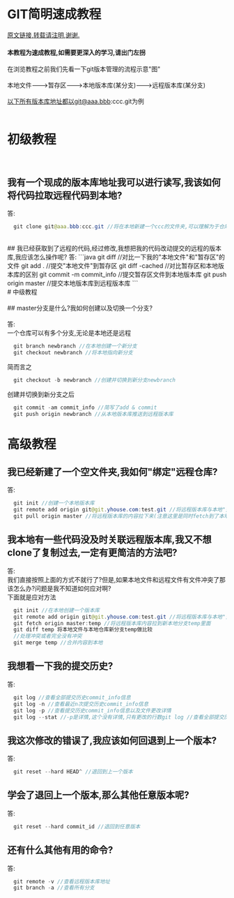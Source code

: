 # GIT简明速成教程
<a href='https://github.com/suntengfeisun/learn_git'>原文链接,转载请注明,谢谢.</a>
#### 本教程为速成教程,如需要更深入的学习,请出门左拐
在浏览教程之前我们先看一下git版本管理的流程示意"图"<br><br>
本地文件--->暂存区--->本地版本库(某分支)--->远程版本库(某分支)<br><br>
以下所有版本库地址都以git@aaa.bbb:ccc.git为例<br><br>
# 初级教程<br><br>
## 我有一个现成的版本库地址我可以进行读写,我该如何将代码拉取远程代码到本地?<br>
答:
```java
  git clone git@aaa.bbb:ccc.git //将在本地新建一个ccc的文件夹,可以理解为于仓库,其实为本地文件
```
<br>
## 我已经获取到了远程的代码,经过修改,我想把我的代码改动提交的远程的版本库,我应该怎么操作呢?
答:
```java
  git diff //对比一下我的"本地文件"和"暂存区"的文件
  git add . //提交"本地文件"到暂存区
  git diff -cached //对比暂存区和本地版本库的区别
  git commit -m commit_info //提交暂存区文件到本地版本库
  git push origin master //提交本地版本库到远程版本库
```
<br>
# 中级教程<br><br>
## master分支是什么?我如何创建以及切换一个分支?<br><br>
答:<br>
一个仓库可以有多个分支,无论是本地还是远程

```java
  git branch newbranch //在本地创建一个新分支
  git checkout newbranch //将本地指向新分支
```
简而言之
```java
  git checkout -b newbranch //创建并切换到新分支newbranch
```
创建并切换到新分支之后
```java
  git commit -am commit_info //简写了add & commit
  git push origin newbranch //从本地版本库推送到远程版本库 
```
# 高级教程
## 我已经新建了一个空文件夹,我如何"绑定"远程仓库?
答:
```java
  git init //创建一个本地版本库
  git remote add origin git@git.yhouse.com:test.git //将远程版本库与本地"关联"
  git pull origin master //将远程版本库的内容拉下来(注意这里是同时fetch到了本地版本库和merge到了本地文件)
```
## 我本地有一些代码没及时关联远程版本库,我又不想clone了复制过去,一定有更简洁的方法吧?
答:<br>
我们直接按照上面的方式不就行了?但是,如果本地文件和远程文件有文件冲突了那该怎么办?问题是我不知道如何应对啊?<br>
下面就是应对方法
```java
  git init //在本地创建一个版本库
  git remote add origin git@git.yhouse.com:test.git //将远程版本库与本地"关联"
  git fetch origin master:temp //将远程版本库内容拉到新本地分支temp里面
  git diff temp 将本地文件与本地仓库新分支temp做比较
  //处理冲突或者完全没有冲突
  git merge temp //合并内容到本地
```
## 我想看一下我的提交历史?
答:
```java
  git log //查看全部提交历史commit_info信息
  git log -n //查看最近n次提交历史commit_info信息
  git log -p //查看提交历史commit_info信息以及文件更改详情
  git log --stat //-p是详情,这个没有详情,只有更改的行数git log //查看全部提交历史commit_info信息
```

## 我这次修改的错误了,我应该如何回退到上一个版本?
答:
```java
  git reset --hard HEAD^ //退回到上一个版本
```
## 学会了退回上一个版本,那么其他任意版本呢?
答:
```java
  git reset --hard commit_id //退回到任意版本
```
## 还有什么其他有用的命令?
答:
```java
  git remote -v //查看远程版本库地址
  git branch -a //查看所有分支
```
